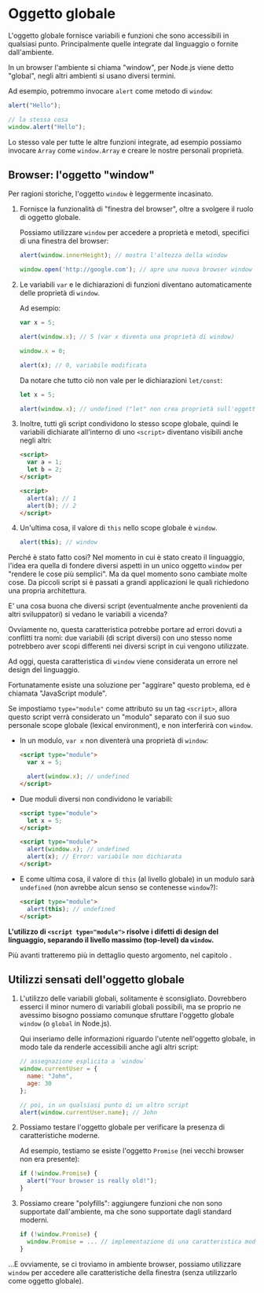 
# Oggetto globale

L'oggetto globale fornisce variabili e funzioni che sono accessibili in qualsiasi punto. Principalmente quelle integrate dal linguaggio o fornite dall'ambiente.

In un browser l'ambiente si chiama "window", per Node.js viene detto "global", negli altri ambienti si usano diversi termini.

Ad esempio, potremmo invocare `alert` come metodo di `window`:

```js run
alert("Hello");

// la stessa cosa
window.alert("Hello");
```

Lo stesso vale per tutte le altre funzioni integrate, ad esempio possiamo invocare `Array` come `window.Array` e creare le nostre personali proprietà.

## Browser: l'oggetto "window" 

Per ragioni storiche, l'oggetto `window` è leggermente incasinato.

1. Fornisce la funzionalità di "finestra del browser", oltre a svolgere il ruolo di oggetto globale.

    Possiamo utilizzare `window` per accedere a proprietà e metodi, specifici di una finestra del browser:

    ```js run
    alert(window.innerHeight); // mostra l'altezza della window 

    window.open('http://google.com'); // apre una nuova browser window
    ```

2. Le variabili `var` e le dichiarazioni di funzioni diventano automaticamente delle proprietà di `window`.

    Ad esempio:
    ```js untrusted run no-strict refresh
    var x = 5;

    alert(window.x); // 5 (var x diventa una proprietà di window)

    window.x = 0;

    alert(x); // 0, variabile modificata
    ```

    Da notare che tutto ciò non vale per le dichiarazioni `let/const`:

    ```js untrusted run no-strict refresh
    let x = 5;

    alert(window.x); // undefined ("let" non crea proprietà sull'oggetto window)
    ```

3. Inoltre, tutti gli script condividono lo stesso scope globale, quindi le variabili dichiarate all'interno di uno `<script>` diventano visibili anche negli altri:

    ```html run
    <script>
      var a = 1;
      let b = 2;
    </script>

    <script>
      alert(a); // 1
      alert(b); // 2
    </script>
    ```

4. Un'ultima cosa, il valore di `this` nello scope globale è `window`.

    ```js untrusted run no-strict refresh
    alert(this); // window
    ```

Perché è stato fatto cosi? Nel momento in cui è stato creato il linguaggio, l'idea era quella di fondere diversi aspetti in un unico oggetto `window` per "rendere le cose più semplici". Ma da quel momento sono cambiate molte cose. Da piccoli script si è passati a grandi applicazioni le quali richiedono una propria architettura.

E' una cosa buona che diversi script (eventualmente anche provenienti da altri sviluppatori) si vedano le variabili a vicenda?

Ovviamente no, questa caratteristica potrebbe portare ad errori dovuti a conflitti tra nomi: due variabili (di script diversi) con uno stesso nome potrebbero aver scopi differenti nei diversi script in cui vengono utilizzate.

Ad oggi, questa caratteristica di `window` viene considerata un errore nel design del linguaggio.

Fortunatamente esiste una soluzione per "aggirare" questo problema, ed è chiamata "JavaScript module".

Se impostiamo `type="module"` come attributo su un tag `<script>`, allora questo script verrà considerato un "modulo" separato con il suo suo personale scope globale (lexical environment), e non interferirà con `window`.

- In un modulo, `var x` non diventerà una proprietà di `window`:

    ```html run
    <script type="module">
      var x = 5;

      alert(window.x); // undefined
    </script>
    ```

- Due moduli diversi non condividono le variabili:

    ```html run
    <script type="module">
      let x = 5;
    </script>

    <script type="module">
      alert(window.x); // undefined
      alert(x); // Error: variabile non dichiarata
    </script>
    ```

- E come ultima cosa, il valore di `this` (al livello globale) in un modulo sarà `undefined` (non avrebbe alcun senso se contenesse `window`?):

    ```html run
    <script type="module">
      alert(this); // undefined
    </script>
    ```

**L'utilizzo di `<script type="module">` risolve i difetti di design del linguaggio, separando il livello massimo (top-level) da `window`.**

Più avanti tratteremo più in dettaglio questo argomento, nel capitolo [](info:modules).

## Utilizzi sensati dell'oggetto globale

1. L'utilizzo delle variabili globali, solitamente è sconsigliato. Dovrebbero esserci il minor numero di variabili globali possibili, ma se proprio ne avessimo bisogno possiamo comunque sfruttare l'oggetto globale `window` (o `global` in Node.js).

    Qui inseriamo delle informazioni riguardo l'utente nell'oggetto globale, in modo tale da renderle accessibili anche agli altri script:

    ```js run
    // assegnazione esplicita a `window`
    window.currentUser = {
      name: "John",
      age: 30
    };

    // poi, in un qualsiasi punto di un altro script
    alert(window.currentUser.name); // John
    ```

2. Possiamo testare l'oggetto globale per verificare la presenza di caratteristiche moderne.

    Ad esempio, testiamo se esiste l'oggetto `Promise` (nei vecchi browser non era presente):
    ```js run
    if (!window.Promise) {
      alert("Your browser is really old!");
    }
    ```

3. Possiamo creare "polyfills": aggiungere funzioni che non sono supportate dall'ambiente, ma che sono supportate dagli standard moderni.

    ```js run
    if (!window.Promise) {
      window.Promise = ... // implementazione di una caratteristica moderna
    }
    ```

...E ovviamente, se ci troviamo in ambiente browser, possiamo utilizzare `window` per accedere alle caratteristiche della finestra (senza utilizzarlo come oggetto globale).
